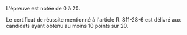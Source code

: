 L'épreuve est notée de 0 à 20.   

  
Le certificat de réussite mentionné à l'article R. 811-28-6 est délivré aux candidats ayant obtenu au moins 10 points sur 20.

